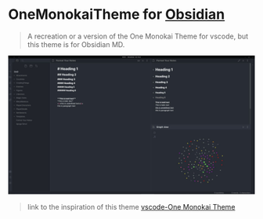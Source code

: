 # OneMonokaiTheme for [Obsidian](https://obsidian.md/)
> A recreation or a version of the One Monokai Theme for vscode, but this theme is for Obsidian MD.

![screenshot](./oneMonokaiTheme.JPG)


> link to the inspiration of this theme [vscode-One Monokai Theme](https://github.com/azemoh/vscode-one-monokai)
